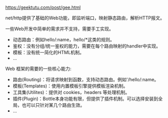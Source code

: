 https://geektutu.com/post/gee.html

net/http提供了基础的Web功能，即监听端口，映射静态路由，解析HTTP报文。

一些Web开发中简单的需求并不支持，需要手工实现。
- 动态路由：例如hello/:name，hello/*这类的规则。
- 鉴权：没有分组/统一鉴权的能力，需要在每个路由映射的handler中实现。
- 模板：没有统一简化的HTML机制。
- …

Web 框架的需要的一些核心能力:
- 路由(Routing)：将请求映射到函数，支持动态路由。例如'/hello/:name。
- 模板(Templates)：使用内置模板引擎提供模板渲染机制。
- 工具集(Utilites)：提供对 cookies，headers 等处理机制。
- 插件(Plugin)：Bottle本身功能有限，但提供了插件机制。可以选择安装到全局，也可以只针对某几个路由生效。
- …

